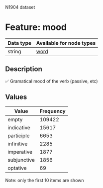 <p>N1904 dataset</p>

<h1>Feature: mood</h1>

<table>
<thead>
<tr>
  <th>Data type</th>
  <th>Available for node types</th>
</tr>
</thead>
<tbody>
<tr>
  <td>string</td>
  <td><A HREF="featurebynodetype.md#word">word</A></td>
</tr>
</tbody>
</table>

<h2>Description</h2>

<p>✅ Gramatical mood of the verb (passive, etc)</p>

<h2>Values</h2>

<table>
<thead>
<tr>
  <th>Value</th>
  <th>Frequency</th>
</tr>
</thead>
<tbody>
<tr>
  <td>empty</td>
  <td>109422</td>
</tr>
<tr>
  <td>indicative</td>
  <td>15617</td>
</tr>
<tr>
  <td>participle</td>
  <td>6653</td>
</tr>
<tr>
  <td>infinitive</td>
  <td>2285</td>
</tr>
<tr>
  <td>imperative</td>
  <td>1877</td>
</tr>
<tr>
  <td>subjunctive</td>
  <td>1856</td>
</tr>
<tr>
  <td>optative</td>
  <td>69</td>
</tr>
</tbody>
</table>

<p>Note: only the first 10 items are shown</p>
